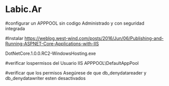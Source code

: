 # Labic.Ar
#configurar un APPPOOL sin codigo Administrado y con seguridad integrada


#Instalar 
https://weblog.west-wind.com/posts/2016/Jun/06/Publishing-and-Running-ASPNET-Core-Applications-with-IIS

DotNetCore.1.0.0.RC2-WindowsHosting.exe

#verificar lospermisos del Usuario 
IIS APPPOOL\DefaultAppPool

#verificar que los permisos
Asegúrese de que db_denydatareader y db_denydatawriter esten desactivados

